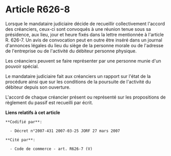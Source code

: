 # Article R626-8

Lorsque le mandataire judiciaire décide de recueillir collectivement l'accord des créanciers, ceux-ci sont convoqués à une
réunion tenue sous sa présidence, aux lieu, jour et heure fixés dans la lettre mentionnée à l'article R. 626-7. Un avis de
convocation peut en outre être inséré dans un journal d'annonces légales du lieu du siège de la personne morale ou de
l'adresse de l'entreprise ou de l'activité du débiteur personne physique.

Les créanciers peuvent se faire représenter par une personne munie d'un pouvoir spécial.

Le mandataire judiciaire fait aux créanciers un rapport sur l'état de la procédure ainsi que sur les conditions de la
poursuite de l'activité du débiteur depuis son ouverture.

L'accord de chaque créancier présent ou représenté sur les propositions de règlement du passif est recueilli par écrit.

**Liens relatifs à cet article**

	**Codifié par**:

	  - Décret n°2007-431 2007-03-25 JORF 27 mars 2007

	**Cité par**:

	  - Code de commerce - art. R626-7 (V)

